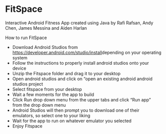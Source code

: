 # FitSpace
Interactive Android Fitness App created using Java by Rafi Rafsan, Andy Chen, James Messina and Aiden Harlan

How to run FitSpace
- Download Android Studios from ​https://developer.android.com/studio/install​ depending
on your operating system
- Follow the instructions to properly install android studios onto your device
- Unzip the Fitspace folder and drag it to your desktop
- Open android studios and click on “open an existing android android studios project
- Select fitspace from your desktop
- Wait a few moments for the app to build
- Click Run drop down menu from the upper tabs and click “Run app” from the drop down
menu
- Android Studios will then prompt you to download one of their emulators, so select one
to your liking
- Wait for the app to run on whatever emulator you selected
- Enjoy Fitspace
